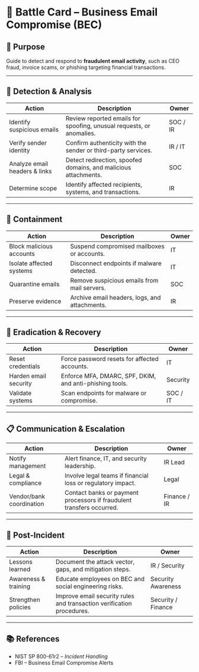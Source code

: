 # 📝 Battle Card – Business Email Compromise (BEC)

## 🎯 Purpose
Guide to detect and respond to **fraudulent email activity**, such as CEO fraud, invoice scams, or phishing targeting financial transactions.

---

## 🚨 Detection & Analysis
| Action | Description | Owner |
|--------|-------------|-------|
| Identify suspicious emails | Review reported emails for spoofing, unusual requests, or anomalies. | SOC / IR |
| Verify sender identity | Confirm authenticity with the sender or third-party services. | IR / IT |
| Analyze email headers & links | Detect redirection, spoofed domains, and malicious attachments. | SOC |
| Determine scope | Identify affected recipients, systems, and transactions. | IR |

---

## 🛑 Containment
| Action | Description | Owner |
|--------|-------------|-------|
| Block malicious accounts | Suspend compromised mailboxes or accounts. | IT |
| Isolate affected systems | Disconnect endpoints if malware detected. | IT |
| Quarantine emails | Remove suspicious emails from mail servers. | SOC |
| Preserve evidence | Archive email headers, logs, and attachments. | IR |

---

## 🧹 Eradication & Recovery
| Action | Description | Owner |
|--------|-------------|-------|
| Reset credentials | Force password resets for affected accounts. | IT |
| Harden email security | Enforce MFA, DMARC, SPF, DKIM, and anti-phishing tools. | Security |
| Validate systems | Scan endpoints for malware or compromise. | SOC / IT |

---

## 📋 Communication & Escalation
| Action | Description | Owner |
|--------|-------------|-------|
| Notify management | Alert finance, IT, and security leadership. | IR Lead |
| Legal & compliance | Involve legal teams if financial loss or regulatory impact. | Legal |
| Vendor/bank coordination | Contact banks or payment processors if fraudulent transfers occurred. | Finance / IR |

---

## 🔄 Post-Incident
| Action | Description | Owner |
|--------|-------------|-------|
| Lessons learned | Document the attack vector, gaps, and mitigation steps. | IR / Security |
| Awareness & training | Educate employees on BEC and social engineering risks. | Security Awareness |
| Strengthen policies | Improve email security rules and transaction verification procedures. | Security / Finance |

---

## 📚 References
- NIST SP 800-61r2 – *Incident Handling*  
- FBI – Business Email Compromise Alerts  
